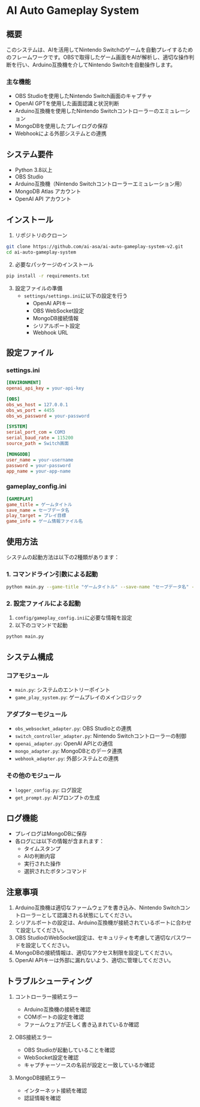 # AI Auto Gameplay System

## 概要

このシステムは、AIを活用してNintendo Switchのゲームを自動プレイするためのフレームワークです。OBSで取得したゲーム画面をAIが解析し、適切な操作判断を行い、Arduino互換機を介してNintendo Switchを自動操作します。

### 主な機能

- OBS Studioを使用したNintendo Switch画面のキャプチャ
- OpenAI GPTを使用した画面認識と状況判断
- Arduino互換機を使用したNintendo Switchコントローラーのエミュレーション
- MongoDBを使用したプレイログの保存
- Webhookによる外部システムとの連携

## システム要件

- Python 3.8以上
- OBS Studio
- Arduino互換機（Nintendo Switchコントローラーエミュレーション用）
- MongoDB Atlas アカウント
- OpenAI API アカウント

## インストール

1. リポジトリのクローン
```bash
git clone https://github.com/ai-asa/ai-auto-gameplay-system-v2.git
cd ai-auto-gameplay-system
```

2. 必要なパッケージのインストール
```bash
pip install -r requirements.txt
```

3. 設定ファイルの準備
   - `settings/settings.ini`に以下の設定を行う
     - OpenAI APIキー
     - OBS WebSocket設定
     - MongoDB接続情報
     - シリアルポート設定
     - Webhook URL

## 設定ファイル

### settings.ini
```ini
[ENVIRONMENT]
openai_api_key = your-api-key

[OBS]
obs_ws_host = 127.0.0.1
obs_ws_port = 4455
obs_ws_password = your-password

[SYSTEM]
serial_port_com = COM3
serial_baud_rate = 115200
source_path = Switch画面

[MONGODB]
user_name = your-username
password = your-password
app_name = your-app-name
```

### gameplay_config.ini
```ini
[GAMEPLAY]
game_title = ゲームタイトル
save_name = セーブデータ名
play_target = プレイ目標
game_info = ゲーム情報ファイル名
```

## 使用方法

システムの起動方法は以下の2種類があります：

### 1. コマンドライン引数による起動
```bash
python main.py --game-title "ゲームタイトル" --save-name "セーブデータ名" --play-target "プレイ目標" --game-info "ゲーム情報ファイル名"
```

### 2. 設定ファイルによる起動
1. `config/gameplay_config.ini`に必要な情報を設定
2. 以下のコマンドで起動
```bash
python main.py
```

## システム構成

### コアモジュール
- `main.py`: システムのエントリーポイント
- `game_play_system.py`: ゲームプレイのメインロジック

### アダプターモジュール
- `obs_websocket_adapter.py`: OBS Studioとの連携
- `switch_controller_adapter.py`: Nintendo Switchコントローラーの制御
- `openai_adapter.py`: OpenAI APIとの通信
- `mongo_adapter.py`: MongoDBとのデータ連携
- `webhook_adapter.py`: 外部システムとの連携

### その他のモジュール
- `logger_config.py`: ログ設定
- `get_prompt.py`: AIプロンプトの生成

## ログ機能

- プレイログはMongoDBに保存
- 各ログには以下の情報が含まれます：
  - タイムスタンプ
  - AIの判断内容
  - 実行された操作
  - 選択されたボタンコマンド

## 注意事項

1. Arduino互換機は適切なファームウェアを書き込み、Nintendo Switchコントローラーとして認識される状態にしてください。
2. シリアルポートの設定は、Arduino互換機が接続されているポートに合わせて設定してください。
3. OBS StudioのWebSocket設定は、セキュリティを考慮して適切なパスワードを設定してください。
4. MongoDBの接続情報は、適切なアクセス制限を設定してください。
5. OpenAI APIキーは外部に漏れないよう、適切に管理してください。

## トラブルシューティング

1. コントローラー接続エラー
   - Arduino互換機の接続を確認
   - COMポートの設定を確認
   - ファームウェアが正しく書き込まれているか確認

2. OBS接続エラー
   - OBS Studioが起動していることを確認
   - WebSocket設定を確認
   - キャプチャーソースの名前が設定と一致しているか確認

3. MongoDB接続エラー
   - インターネット接続を確認
   - 認証情報を確認
